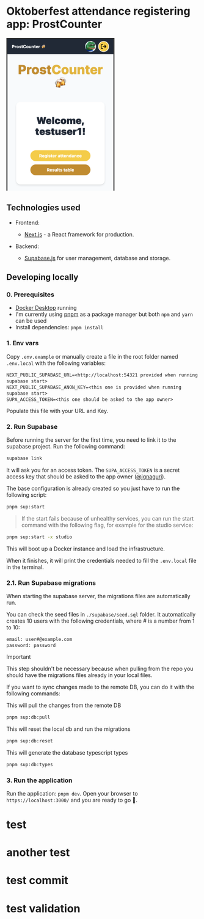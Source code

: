 # Oktoberfest attendance registering app: ProstCounter

<picture>
 <source media="(prefers-color-scheme: dark)" srcset="./docs/home-page-screenshot.png">
 <source media="(prefers-color-scheme: light)" srcset="./docs/home-page-screenshot.png">
 <img
    alt="Screenshot of the home page of the app"
    src="./docs/home-page-screenshot.png"
    height="400"
 >
</picture>

## Technologies used

- Frontend:

  - [Next.js](https://github.com/vercel/next.js) - a React framework for production.

- Backend:

  - [Supabase.js](https://supabase.com/) for user management, database and storage.

## Developing locally

### 0. Prerequisites

- [Docker Desktop](https://www.docker.com/products/docker-desktop/) running
- I'm currently using [pnpm](https://pnpm.io/) as a package manager but both `npm` and `yarn` can be used
- Install dependencies: `pnpm install`

### 1. Env vars

Copy `.env.example` or manually create a file in the root folder named `.env.local` with the following variables:

```
NEXT_PUBLIC_SUPABASE_URL=<http://localhost:54321 provided when running supabase start>
NEXT_PUBLIC_SUPABASE_ANON_KEY=<this one is provided when running supabase start>
SUPA_ACCESS_TOKEN=<this one should be asked to the app owner>
```

Populate this file with your URL and Key.

### 2. Run Supabase

Before running the server for the first time, you need to link it to the supabase project. Run the following command:

```bash
supabase link
```

It will ask you for an access token. The `SUPA_ACCESS_TOKEN` is a secret access key that should be asked to the app owner ([@ignaguri](https://github.com/ignaguri)).

The base configuration is already created so you just have to run the following script:

```bash
pnpm sup:start
```

> If the start fails because of unhealthy services, you can run the start command with the following flag, for example for the studio service:

```bash
pnpm sup:start -x studio
```

This will boot up a Docker instance and load the infrastructure.

When it finishes, it will print the credentials needed to fill the `.env.local` file in the terminal.

### 2.1. Run Supabase migrations

When starting the supabase server, the migrations files are automatically run.

You can check the seed files in `./supabase/seed.sql` folder. It automatically creates 10 users with the following credentials, where # is a number from 1 to 10:

```
email: user#@example.com
password: password
```

> [!IMPORTANT]
> This step shouldn't be necessary because when pulling from the repo you should have the migrations files already in your local files.

If you want to sync changes made to the remote DB, you can do it with the following commands:

This will pull the changes from the remote DB

```bash
pnpm sup:db:pull
```

This will reset the local db and run the migrations

```bash
pnpm sup:db:reset
```

This will generate the database typescript types

```bash
pnpm sup:db:types
```

### 3. Run the application

Run the application: `pnpm dev`. Open your browser to `https://localhost:3000/` and you are ready to go 🚀.
# test
# another test
# test commit
# test validation
